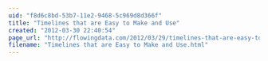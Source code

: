 ```yaml
---
uid: "f8d6c8bd-53b7-11e2-9468-5c969d8d366f"
title: "Timelines that are Easy to Make and Use"
created: "2012-03-30 22:40:54"
page_url: "http://flowingdata.com/2012/03/29/timelines-that-are-easy-to-make-and-use/"
filename: "Timelines that are Easy to Make and Use.html"
---
```

